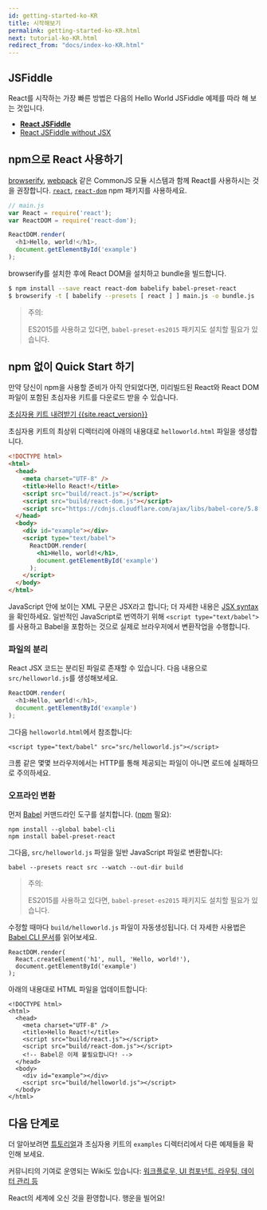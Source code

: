 ```yaml
---
id: getting-started-ko-KR
title: 시작해보기
permalink: getting-started-ko-KR.html
next: tutorial-ko-KR.html
redirect_from: "docs/index-ko-KR.html"
---
```


## JSFiddle

React를 시작하는 가장 빠른 방법은 다음의 Hello World JSFiddle 예제를 따라 해 보는 것입니다.

 * **[React JSFiddle](https://jsfiddle.net/reactjs/69z2wepo/)**
 * [React JSFiddle without JSX](https://jsfiddle.net/reactjs/5vjqabv3/)

## npm으로 React 사용하기

[browserify](http://browserify.org/), [webpack](https://webpack.github.io/) 같은 CommonJS 모듈 시스템과 함께 React를 사용하시는 것을 권장합니다. [`react`](https://www.npmjs.com/package/react), [`react-dom`](https://www.npmjs.com/package/react-dom) npm 패키지를 사용하세요.

```js
// main.js
var React = require('react');
var ReactDOM = require('react-dom');

ReactDOM.render(
  <h1>Hello, world!</h1>,
  document.getElementById('example')
);
```

browserify를 설치한 후에 React DOM을 설치하고 bundle을 빌드합니다.

```sh
$ npm install --save react react-dom babelify babel-preset-react
$ browserify -t [ babelify --presets [ react ] ] main.js -o bundle.js
```

> 주의:
>
> ES2015를 사용하고 있다면, `babel-preset-es2015` 패키지도 설치할 필요가 있습니다.

## npm 없이 Quick Start 하기

만약 당신이 npm을 사용할 준비가 아직 안되었다면, 미리빌드된 React와 React DOM 파일이 포함된 초심자용 키트를 다운로드 받을 수 있습니다.

<div class="buttons-unit downloads">
  <a href="/react/downloads/react-{{site.react_version}}.zip" class="button">
   초심자용 키트 내려받기 {{site.react_version}}
  </a>
</div>

초심자용 키트의 최상위 디렉터리에 아래의 내용대로 `helloworld.html` 파일을 생성합니다.

```html
<!DOCTYPE html>
<html>
  <head>
    <meta charset="UTF-8" />
    <title>Hello React!</title>
    <script src="build/react.js"></script>
    <script src="build/react-dom.js"></script>
    <script src="https://cdnjs.cloudflare.com/ajax/libs/babel-core/5.8.23/browser.min.js"></script>
  </head>
  <body>
    <div id="example"></div>
    <script type="text/babel">
      ReactDOM.render(
        <h1>Hello, world!</h1>,
        document.getElementById('example')
      );
    </script>
  </body>
</html>
```

JavaScript 안에 보이는 XML 구문은 JSX라고 합니다; 더 자세한 내용은 [JSX syntax](/docs/docs/02.1-jsx-in-depth-ko-KR.md)을 확인하세요. 일반적인 JavaScript로 번역하기 위해 `<script type="text/babel">`를 사용하고 Babel을 포함하는 것으로 실제로 브라우저에서 변환작업을 수행합니다.

### 파일의 분리

React JSX 코드는 분리된 파일로 존재할 수 있습니다. 다음 내용으로 `src/helloworld.js`를 생성해보세요.

```javascript
ReactDOM.render(
  <h1>Hello, world!</h1>,
  document.getElementById('example')
);
```

그다음 `helloworld.html`에서 참조합니다:

```html{10}
<script type="text/babel" src="src/helloworld.js"></script>
```

크롬 같은 몇몇 브라우저에서는 HTTP를 통해 제공되는 파일이 아니면 로드에 실패하므로 주의하세요.

### 오프라인 변환

먼저 [Babel](http://babeljs.io/) 커맨드라인 도구를 설치합니다. ([npm](https://www.npmjs.com/) 필요):

```
npm install --global babel-cli
npm install babel-preset-react
```

그다음, `src/helloworld.js` 파일을 일반 JavaScript 파일로 변환합니다:

```
babel --presets react src --watch --out-dir build
```

> 주의:
>
> ES2015를 사용하고 있다면, `babel-preset-es2015` 패키지도 설치할 필요가 있습니다.

수정할 때마다 `build/helloworld.js` 파일이 자동생성됩니다. 더 자세한 사용법은 [Babel CLI 문서](http://babeljs.io/docs/usage/cli/)를 읽어보세요.

```javascript{2}
ReactDOM.render(
  React.createElement('h1', null, 'Hello, world!'),
  document.getElementById('example')
);
```

아래의 내용대로 HTML 파일을 업데이트합니다:

```html{8,12}
<!DOCTYPE html>
<html>
  <head>
    <meta charset="UTF-8" />
    <title>Hello React!</title>
    <script src="build/react.js"></script>
    <script src="build/react-dom.js"></script>
    <!-- Babel은 이제 불필요합니다! -->
  </head>
  <body>
    <div id="example"></div>
    <script src="build/helloworld.js"></script>
  </body>
</html>
```

## 다음 단계로

더 알아보려면 [튜토리얼](/docs/docs/tutorial-ko-KR.md)과 초심자용 키트의 `examples` 디렉터리에서 다른 예제들을 확인해 보세요.

커뮤니티의 기여로 운영되는 Wiki도 있습니다: [워크플로우, UI 컴포넌트, 라우팅, 데이터 관리 등](https://github.com/facebook/react/wiki/Complementary-Tools)

React의 세계에 오신 것을 환영합니다. 행운을 빌어요!

